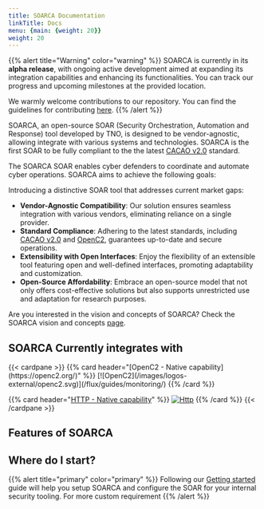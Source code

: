 ```yaml
---
title: SOARCA Documentation
linkTitle: Docs
menu: {main: {weight: 20}}
weight: 20
---
```



{{% alert title="Warning" color="warning" %}}
SOARCA is currently in its **alpha release**, with ongoing active development aimed at expanding its integration capabilities and enhancing its functionalities. You can track our progress and upcoming milestones at the provided location.

We warmly welcome contributions to our repository. You can find the guidelines for contributing [here](/docs/contribution-guidelines).
{{% /alert %}}


SOARCA, an open-source SOAR (Security Orchestration, Automation and Response) tool developed by TNO, is designed to be vendor-agnostic, allowing integrate with various systems and technologies. SOARCA is the first SOAR to be fully compliant to the the latest [CACAO v2.0](https://docs.oasis-open.org/cacao/security-playbooks/v2.0/security-playbooks-v2.0.html) standard. 

The SOARCA SOAR enables cyber defenders to coordinate and automate cyber operations. SOARCA aims to achieve the following goals:

Introducing a distinctive SOAR tool that addresses current market gaps:

- **Vendor-Agnostic Compatibility**: Our solution ensures seamless integration with various vendors, eliminating reliance on a single provider.
- **Standard Compliance**: Adhering to the latest standards, including [CACAO v2.0](https://docs.oasis-open.org/cacao/security-playbooks/v2.0/security-playbooks-v2.0.html) and [OpenC2](https://openc2.org/), guarantees up-to-date and secure operations.
- **Extensibility with Open Interfaces**: Enjoy the flexibility of an extensible tool featuring open and well-defined interfaces, promoting adaptability and customization.
- **Open-Source Affordability**: Embrace an open-source model that not only offers cost-effective solutions but also supports unrestricted use and adaptation for research purposes.


Are you interested in the vision and concepts of SOARCA? Check the SOARCA vision and concepts [page](/docs/concepts/).


## SOARCA Currently integrates with

<div class="works-well-with">
{{< cardpane >}}
{{% card header="[OpenC2 - Native capability](https://openc2.org/)" %}}
[![OpenC2](/images/logos-external/openc2.svg)](/flux/guides/monitoring/)
{{% /card %}}

{{% card header="[HTTP - Native capability](https://openc2.org/)" %}}
[![Http](/images/logos-external/http.svg)](/flux/guides/monitoring/)
{{% /card %}}
{{< /cardpane >}}
</div>


## Features of SOARCA



## Where do I start?

{{% alert title="primary" color="primary" %}}
Following our [Getting started](/docs/getting-started/) guide will help you setup SOARCA and configure the SOAR for your internal security tooling. For more custom requirement 
{{% /alert %}}
